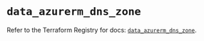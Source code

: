# `data_azurerm_dns_zone`

Refer to the Terraform Registry for docs: [`data_azurerm_dns_zone`](https://registry.terraform.io/providers/hashicorp/azurerm/3.99.0/docs/data-sources/dns_zone).
